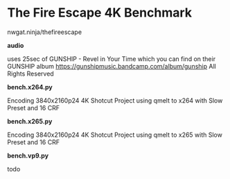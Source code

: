# The Fire Escape 4K Benchmark
nwgat.ninja/thefireescape

**audio**

uses 25sec of GUNSHIP - Revel in Your Time which you can find on their GUNSHIP album
https://gunshipmusic.bandcamp.com/album/gunship
All Rights Reserved

**bench.x264.py**

Encoding 3840x2160p24 4K Shotcut Project using qmelt to x264 with Slow Preset and 16 CRF

**bench.x265.py**

Encoding 3840x2160p24 4K Shotcut Project using qmelt to x265 with Slow Preset and 16 CRF 

**bench.vp9.py**

todo
